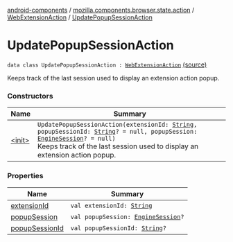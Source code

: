 [android-components](../../../index.md) / [mozilla.components.browser.state.action](../../index.md) / [WebExtensionAction](../index.md) / [UpdatePopupSessionAction](./index.md)

# UpdatePopupSessionAction

`data class UpdatePopupSessionAction : `[`WebExtensionAction`](../index.md) [(source)](https://github.com/mozilla-mobile/android-components/blob/master/components/browser/state/src/main/java/mozilla/components/browser/state/action/BrowserAction.kt#L347)

Keeps track of the last session used to display an extension action popup.

### Constructors

| Name | Summary |
|---|---|
| [&lt;init&gt;](-init-.md) | `UpdatePopupSessionAction(extensionId: `[`String`](https://kotlinlang.org/api/latest/jvm/stdlib/kotlin/-string/index.html)`, popupSessionId: `[`String`](https://kotlinlang.org/api/latest/jvm/stdlib/kotlin/-string/index.html)`? = null, popupSession: `[`EngineSession`](../../../mozilla.components.concept.engine/-engine-session/index.md)`? = null)`<br>Keeps track of the last session used to display an extension action popup. |

### Properties

| Name | Summary |
|---|---|
| [extensionId](extension-id.md) | `val extensionId: `[`String`](https://kotlinlang.org/api/latest/jvm/stdlib/kotlin/-string/index.html) |
| [popupSession](popup-session.md) | `val popupSession: `[`EngineSession`](../../../mozilla.components.concept.engine/-engine-session/index.md)`?` |
| [popupSessionId](popup-session-id.md) | `val popupSessionId: `[`String`](https://kotlinlang.org/api/latest/jvm/stdlib/kotlin/-string/index.html)`?` |
